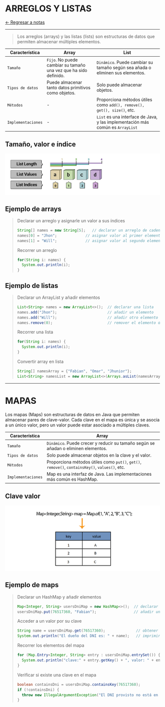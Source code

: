 # ARREGLOS Y LISTAS

[← Regresar a notas](./../../../../../../resources/readmes/README.md) <br>

---

> Los arreglos (arrays) y las listas (lists) son estructuras de datos que permiten almacenar múltiples elementos.

| Característica     | Array                                                            | List                                                                           |   
|--------------------|------------------------------------------------------------------|--------------------------------------------------------------------------------|
| `Tamaño`           | `Fijo`. No puede cambiar su tamaño una vez que ha sido definido. | `Dinámico`. Puede cambiar su tamaño según sea añada o eliminen sus elementos.  |
| `Tipos de datos`   | Puede almacenar tanto datos primitivos como objetos.             | Solo puede almacenar objetos.                                                  |
| `Métodos`          | -                                                                | Proporciona métodos útiles como `add(), remove(), get(), size()`, etc.         |
| `Implementaciones` | -                                                                | `List` es una interface de Java, y las implementación más común es `ArrayList` |

## Tamaño, valor e índice
![Collections](../../../../../../resources/images/collections/arrays.jpg)

## Ejemplo de arrays

> Declarar un arreglo y asignarle un valor a sus índices 
> ```java
> String[] names = new String[5];   // declarar un arreglo de cadenas con 5 elementos
> names[0] = "Jhon";             // asignar valor al primer elemento
> names[1] = "Will";             // asignar valor al segundo elemento
> ```
> 
> Recorrer un arreglo
> ```java
> for(String i: names) {
>   System.out.println(i);
> }
> ```

## Ejemplo de listas
> Declarar un ArrayList y añadir elementos
> ```java
> List<String> names = new ArrayList<>();  // declarar una lista
> names.add("Jhon");                       // añadir un elemento
> names.add("Will");                       // añadir otro elemento
> names.remove(0);                         // remover el elemento de la pisición 0
> ```
>
> Recorrer una lista
> ```java
> for(String i: names) {
>   System.out.println(i);
> }
> ```
> Convertir array en lista
> ```java
> String[] namesArray = {"Fabian", "Omar", "Jhunior"};
> List<String> namesList = new ArrayList<>(Arrays.asList(namesArray));
> ```

---

# MAPAS
Los mapas (Maps) son estructuras de datos en Java que permiten almacenar pares de clave-valor. 
Cada clave en el mapa es única y se asocia a un único valor, pero un valor puede estar asociado a múltiples claves.

| Característica     | Array                                                                                           |
|--------------------|-------------------------------------------------------------------------------------------------|
| `Tamaño`           | `Dinámico`. Puede crecer y reducir su tamaño según se añadan o eliminen elementos.              |
| `Tipos de datos`   | Solo puede almacenar objetos en la clave y el valor.                                            |
| `Métodos`          | Proporciona métodos útiles como `put()`, `get()`, `remove()`, `containsKey()`, `values()`, etc. |
| `Implementaciones` | Map es una interfaz de Java. Las implementaciones más común es HashMap.                         |

## Clave valor
![Collections](./../../../../../../resources/images/collections/maps.png)

## Ejemplo de maps
> Declarar un HashMap y añadir elementos
> ```java
> Map<Integer, String> usersDniMap = new HashMap<>();  // declarar un HashMap
> usersDniMap.put(76517360, "Fabian");                 // añadir un par clave-valor
> ```
> 
> Acceder a un valor por su clave
> ```java
> String name = usersDniMap.get(76517360);              // obtener el valor asociado con la clave 76517360
> System.out.println("El dueño del DNI es: " + name);   // imprimir el nombre asociado al DNI
> ```
>
> Recorrer los elementos del mapa
> ```java
> for (Map.Entry<Integer, String> entry : usersDniMap.entrySet()) {
>   System.out.println("clave:" + entry.getKey() + ", valor: " + entry.getValue());
> }
> ```
> 
> Verificar si existe una clave en el mapa
> ```java
> boolean containsDni = usersDniMap.containsKey(76517360);
> if (!containsDni) {
>   throw new IllegalArgumentException("El DNI provisto no está en el mapa");
> }
> ```
